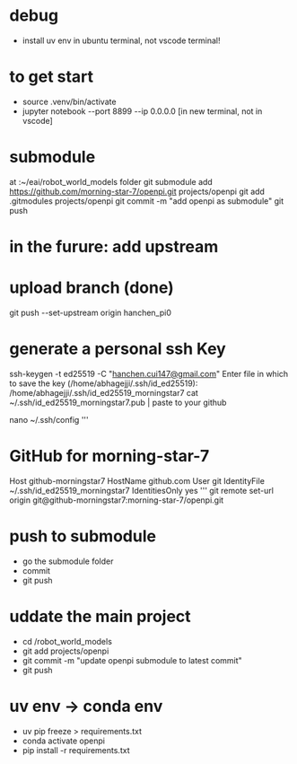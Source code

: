 # debug
- install uv env in ubuntu terminal, not vscode terminal!


# to get start
- source .venv/bin/activate
- jupyter notebook --port 8899 --ip 0.0.0.0 [in new terminal, not in vscode]


# submodule
at :~/eai/robot_world_models folder
git submodule add https://github.com/morning-star-7/openpi.git projects/openpi
git add .gitmodules projects/openpi
git commit -m "add openpi as submodule"
git push
# in the furure: add upstream


# upload branch (done)
git push --set-upstream origin hanchen_pi0



# generate a personal ssh Key
ssh-keygen -t ed25519 -C "hanchen.cui147@gmail.com"
Enter file in which to save the key (/home/abhagejji/.ssh/id_ed25519): /home/abhagejji/.ssh/id_ed25519_morningstar7
cat ~/.ssh/id_ed25519_morningstar7.pub | paste to your github

nano ~/.ssh/config
'''
# GitHub for morning-star-7
Host github-morningstar7
    HostName github.com
    User git
    IdentityFile ~/.ssh/id_ed25519_morningstar7
    IdentitiesOnly yes
'''
git remote set-url origin git@github-morningstar7:morning-star-7/openpi.git



# push to submodule
- go the submodule folder
- commit
- git push

# uddate the main project
- cd /robot_world_models
- git add projects/openpi
- git commit -m "update openpi submodule to latest commit"
- git push


# uv env -> conda env
- uv pip freeze > requirements.txt
- conda activate openpi
- pip install -r requirements.txt


